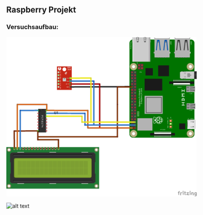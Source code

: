 ## Raspberry Projekt

### Versuchsaufbau: 

![alt text](https://github.com/schmaiki/raspberry/blob/main/Bild1.png)

![alt text](https://github.com/schmaiki/raspberry/blob/main/Bild.png)
